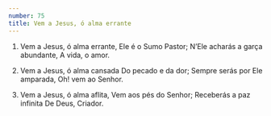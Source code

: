 ```yaml
---
number: 75
title: Vem a Jesus, ó alma errante
---
```


1. Vem a Jesus, ó alma errante,
  Ele é o Sumo Pastor;
  N’Ele acharás a garça abundante,
  A vida, o amor.

2. Vem a Jesus, ó alma cansada
  Do pecado e da dor;
  Sempre serás por Ele amparada,
  Oh! vem ao Senhor.

3. Vem a Jesus, ó alma aflita,
  Vem aos pés do Senhor;
  Receberás a paz infinita
  De Deus, Criador.

